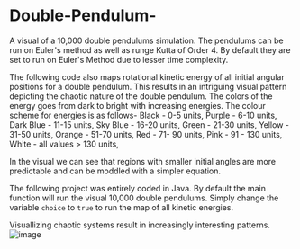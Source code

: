 # Double-Pendulum-

A visual of a 10,000 double pendulums simulation. The pendulums can be run on Euler's method as well as runge Kutta of Order 4. By default they are set to run on Euler's Method due to lesser time complexity. 

The following code also maps rotational kinetic energy of all initial angular positions for a double pendulum. This results in an intriguing visual pattern depicting the chaotic nature of the double pendulum.
The colors of the energy goes from dark to bright with increasing energies. The colour scheme for energies is as follows-
   Black - 0-5 units,
   Purple - 6-10 units,
   Dark Blue - 11-15 units,
   Sky Blue - 16-20 units,
   Green - 21-30 units,
   Yellow - 31-50 units,
   Orange - 51-70 units,
   Red - 71- 90 units,
   Pink - 91 - 130 units,
   White - all values > 130 units,
  
In the visual we can see that regions with smaller initial angles are more predictable and can be moddled with a simpler equation.

The following project was entirely coded in Java. By default the main function will run the visual 10,000 double pendulums. Simply change the variable `choice` to `true` to run the map of all kinetic energies.

Visuallizing chaotic systems result in increasingly interesting patterns.
![image](https://user-images.githubusercontent.com/70505388/188736825-980c70ad-72ca-4716-8642-f908273e341d.png)
